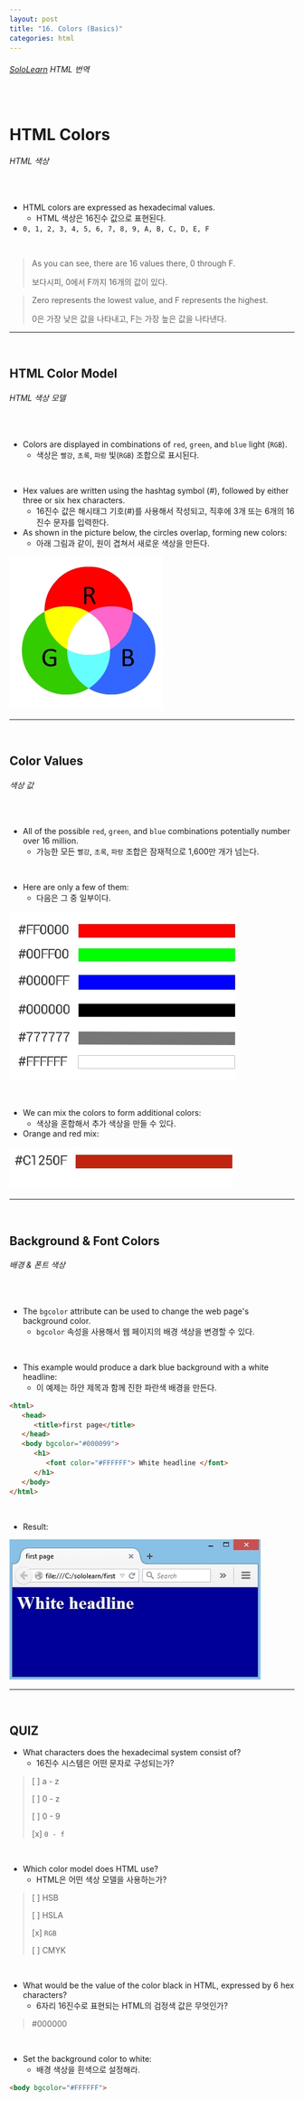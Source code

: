 ```yaml
---
layout: post
title: "16. Colors (Basics)"
categories: html
---
```


###### [SoloLearn](https://www.sololearn.com/) HTML 번역

<br>

# HTML Colors

###### HTML 색상

<br>

- HTML colors are expressed as hexadecimal values.
  - HTML 색상은 16진수 값으로 표현된다.
- `0, 1, 2, 3, 4, 5, 6, 7, 8, 9, A, B, C, D, E, F`

<br>

> As you can see, there are 16 values there, 0 through F.
>
> 보다시피, 0에서 F까지 16개의 값이 있다.

> Zero represents the lowest value, and F represents the highest.
>
> 0은 가장 낮은 값을 나타내고, F는 가장 높은 값을 나타낸다.

------

<br>

## HTML Color Model

###### HTML 색상 모델

<br>

- Colors are displayed in combinations of `red`, `green`, and `blue` light (`RGB`).
  - 색상은 `빨강`, `초록`, `파랑` 빛(`RGB`) 조합으로 표시된다.

<br>

- Hex values are written using the hashtag symbol (#), followed by either three or six hex characters.
  - 16진수 값은 해시태그 기호(#)를 사용해서 작성되고, 직후에 3개 또는 6개의 16진수 문자를 입력한다.
- As shown in the picture below, the circles overlap, forming new colors:
  - 아래 그림과 같이, 원이 겹쳐서 새로운 색상을 만든다.

![sololearn img](/assets/img/sololearn-html-basics-16-01.png)

------

<br>

## Color Values

###### 색상 값

<br>

- All of the possible `red`, `green`, and `blue` combinations potentially number over 16 million.
  - 가능한 모든 `빨강`, `초록`, `파랑` 조합은 잠재적으로 1,600만 개가 넘는다.

<br>

- Here are only a few of them:
  - 다음은 그 중 일부이다.

![sololearn img](/assets/img/sololearn-html-basics-16-02.png)

<br>

- We can mix the colors to form additional colors:
  - 색상을 혼합해서 추가 색상을 만들 수 있다.
- Orange and red mix:

![sololearn img](/assets/img/sololearn-html-basics-16-03.png)

------

<br>

## Background & Font Colors

###### 배경 & 폰트 색상

<br>

- The `bgcolor` attribute can be used to change the web page's background color.
  - `bgcolor` 속성을 사용해서 웹 페이지의 배경 색상을 변경할 수 있다.

<br>

- This example would produce a dark blue background with a white headline:
  - 이 예제는 하얀 제목과 함께 진한 파란색 배경을 만든다.

```html
<html>
   <head>
      <title>first page</title>
   </head>
   <body bgcolor="#000099">
      <h1>
         <font color="#FFFFFF"> White headline </font>
      </h1>
   </body>
</html>
```

<br>

- Result:

![sololearn img](/assets/img/sololearn-html-basics-16-04.jpeg)

------

<br>

## QUIZ

- What characters does the hexadecimal system consist of?
  - 16진수 시스템은 어떤 문자로 구성되는가?

> [ ] a - z
>
> [ ] 0 - z
>
> [ ] 0 - 9
>
> [x] `0 - f`

<br>

- Which color model does HTML use?
  - HTML은 어떤 색상 모델을 사용하는가?

> [ ] HSB
>
> [ ] HSLA
>
> [x] `RGB`
>
> [ ] CMYK

<br>

- What would be the value of the color black in HTML, expressed by 6 hex characters?
  - 6자리 16진수로 표현되는 HTML의 검정색 값은 무엇인가?

> \#000000

<br>

- Set the background color to white:
  - 배경 색상을 흰색으로 설정해라.

```html
<body bgcolor="#FFFFFF">
```

<br>